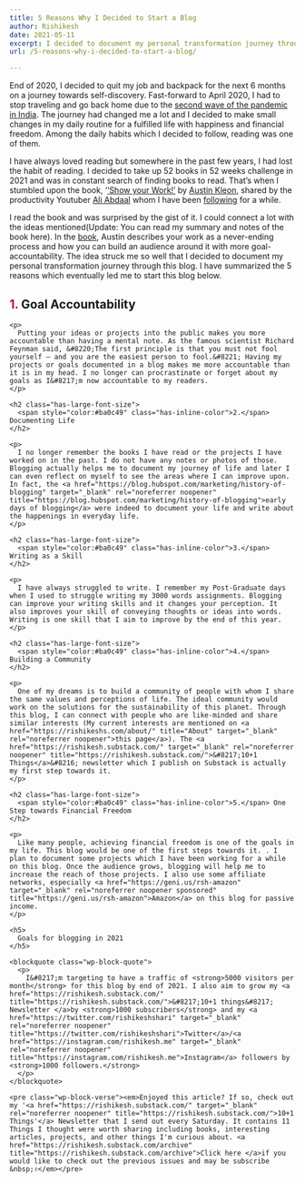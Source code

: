 ```yaml
---
title: 5 Reasons Why I Decided to Start a Blog
author: Rishikesh
date: 2021-05-11
excerpt: I decided to document my personal transformation journey through this blog. I have summarized the 5 reasons why I decided to start a blog on this post.
url: /5-reasons-why-i-decided-to-start-a-blog/

---
```

<p class="has-drop-cap">
  End of 2020, I decided to quit my job and backpack for the next 6 months on a journey towards self-discovery. Fast-forward to April 2020, I had to stop traveling and go back home due to the <a href="https://www.bbc.com/news/world-asia-india-56771766" target="_blank" rel="noreferrer noopener" title="https://www.bbc.com/news/world-asia-india-56771766">second wave of the pandemic in India</a>. The journey had changed me a lot and I decided to make small changes in my daily routine for a fulfilled life with happiness and financial freedom. Among the daily habits which I decided to follow, reading was one of them.
</p>

I have always loved reading but somewhere in the past few years, I had lost the habit of reading. I decided to take up 52 books in 52 weeks challenge in 2021 and was in constant search of finding books to read. That&#8217;s when I stumbled upon the book, &#8216;<a href="https://geni.us/rsh-ShowYourWork" rel="sponsored" title="https://geni.us/rsh-ShowYourWork">&#8216;Show your Work!&#8217;</a> by <a href="https://austinkleon.com/" target="_blank" rel="noreferrer noopener" title="https://austinkleon.com/">Austin Kleon</a>, shared by the productivity Youtuber <a href="https://www.youtube.com/channel/UCoOae5nYA7VqaXzerajD0lg" target="_blank" rel="noreferrer noopener" title="https://www.youtube.com/channel/UCoOae5nYA7VqaXzerajD0lg">Ali Abdaal</a> whom I have been <a href="https://aliabdaal.com/" target="_blank" rel="noreferrer noopener" title="https://aliabdaal.com/">following</a> for a while.

I read the book and was surprised by the gist of it. I could connect a lot with the ideas mentioned(Update: You can read my summary and notes of the book here). In the <a href="https://geni.us/rsh-ShowYourWork" target="_blank" rel="noreferrer noopener sponsored" title="https://geni.us/rsh-ShowYourWork">book</a>, Austin describes your work as a never-ending process and how you can build an audience around it with more goal-accountability. The idea struck me so well that I decided to document my personal transformation journey through this blog. I have summarized the 5 reasons which eventually led me to start this blog below.

<div class="is-layout-flow wp-block-group">
  <div class="wp-block-group__inner-container">
    <h2 class="has-large-font-size">
      <span style="color:#ba0c49" class="has-inline-color">1.</span> Goal Accountability
    </h2>
    
    <p>
      Putting your ideas or projects into the public makes you more accountable than having a mental note. As the famous scientist Richard Feynman said, &#8220;The first principle is that you must not fool yourself — and you are the easiest person to fool.&#8221; Having my projects or goals documented in a blog makes me more accountable than it is in my head. I no longer can procrastinate or forget about my goals as I&#8217;m now accountable to my readers.
    </p>
    
    <h2 class="has-large-font-size">
      <span style="color:#ba0c49" class="has-inline-color">2.</span> Documenting Life
    </h2>
    
    <p>
      I no longer remember the books I have read or the projects I have worked on in the past. I do not have any notes or photos of those. Blogging actually helps me to document my journey of life and later I can even reflect on myself to see the areas where I can improve upon. In fact, the <a href="https://blog.hubspot.com/marketing/history-of-blogging" target="_blank" rel="noreferrer noopener" title="https://blog.hubspot.com/marketing/history-of-blogging">early days of blogging</a> were indeed to document your life and write about the happenings in everyday life.
    </p>
    
    <h2 class="has-large-font-size">
      <span style="color:#ba0c49" class="has-inline-color">3.</span> Writing as a Skill
    </h2>
    
    <p>
      I have always struggled to write. I remember my Post-Graduate days when I used to struggle writing my 3000 words assignments. Blogging can improve your writing skills and it changes your perception. It also improves your skill of conveying thoughts or ideas into words. Writing is one skill that I aim to improve by the end of this year.
    </p>
    
    <h2 class="has-large-font-size">
      <span style="color:#ba0c49" class="has-inline-color">4.</span> Building a Community
    </h2>
    
    <p>
      One of my dreams is to build a community of people with whom I share the same values and perceptions of life. The ideal community would work on the solutions for the sustainability of this planet. Through this blog, I can connect with people who are like-minded and share similar interests (My current interests are mentioned on <a href="https://rishikeshs.com/about/" title="About" target="_blank" rel="noreferrer noopener">this page</a>). The <a href="https://rishikesh.substack.com/" target="_blank" rel="noreferrer noopener" title="https://rishikesh.substack.com/">&#8217;10+1 Things</a>&#8216; newsletter which I publish on Substack is actually my first step towards it.
    </p>
    
    <h2 class="has-large-font-size">
      <span style="color:#ba0c49" class="has-inline-color">5.</span> One Step towards Financial Freedom
    </h2>
    
    <p>
      Like many people, achieving financial freedom is one of the goals in my life. This blog would be one of the first steps towards it. . I plan to document some projects which I have been working for a while on this blog. Once the audience grows, blogging will help me to increase the reach of those projects. I also use some affiliate networks, especially <a href="https://geni.us/rsh-amazon" target="_blank" rel="noreferrer noopener sponsored" title="https://geni.us/rsh-amazon">Amazon</a> on this blog for passive income.
    </p>
    
    <h5>
      Goals for blogging in 2021
    </h5>
    
    <blockquote class="wp-block-quote">
      <p>
        I&#8217;m targeting to have a traffic of <strong>5000 visitors per month</strong> for this blog by end of 2021. I also aim to grow my <a href="https://rishikesh.substack.com/" title="https://rishikesh.substack.com/">&#8217;10+1 things&#8217; Newsletter </a>by <strong>1000 subscribers</strong> and my <a href="https://twitter.com/rishikeshshari" target="_blank" rel="noreferrer noopener" title="https://twitter.com/rishikeshshari">Twitter</a>/<a href="https://instagram.com/rishikesh.me" target="_blank" rel="noreferrer noopener" title="https://instagram.com/rishikesh.me">Instagram</a> followers by <strong>1000 followers.</strong>
      </p>
    </blockquote>
    
    <pre class="wp-block-verse"><em>Enjoyed this article? If so, check out my '<a href="https://rishikesh.substack.com/" target="_blank" rel="noreferrer noopener" title="https://rishikesh.substack.com/">10+1 Things'</a> Newsletter that I send out every Saturday. It contains 11 Things I thought were worth sharing including books, interesting articles, projects, and other things I'm curious about. <a href="https://rishikesh.substack.com/archive" title="https://rishikesh.substack.com/archive">Click here </a>if you would like to check out the previous issues and may be subscribe &nbsp;✌</em></pre>
  </div>
</div>
